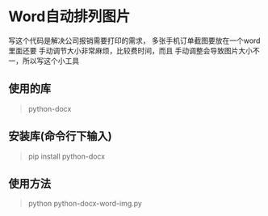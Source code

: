 # Word自动排列图片
写这个代码是解决公司报销需要打印的需求，
多张手机订单截图要放在一个word里面还要
手动调节大小非常麻烦，比较费时间，而且
手动调整会导致图片大小不一，所以写这个小工具

## 使用的库
> python-docx
## 安装库(命令行下输入)
> pip install python-docx
## 使用方法
> python python-docx-word-img.py